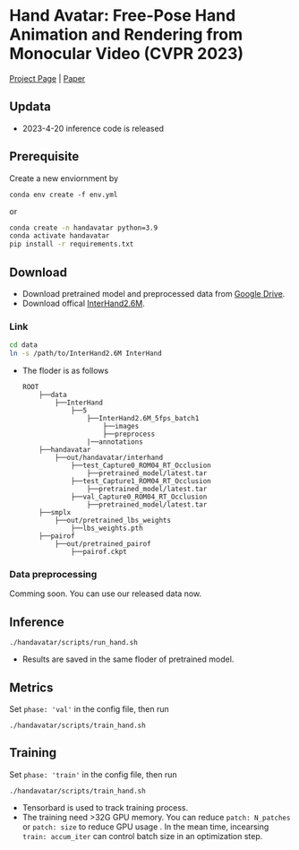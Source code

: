 # **Hand Avatar: Free-Pose Hand Animation and Rendering from Monocular Video (CVPR 2023)**
[Project Page](https://seanchenxy.github.io/HandAvatarWeb/?utm_source=catalyzex.com) | [Paper](https://arxiv.org/abs/2211.12782)

## Updata
+ 2023-4-20 inference code is released

## Prerequisite
Create a new enviornment by
```
conda env create -f env.yml
```
or
```bash
conda create -n handavatar python=3.9
conda activate handavatar
pip install -r requirements.txt
```

## Download
+ Download pretrained model and preprocessed data from [Google Drive](https://drive.google.com/drive/folders/19X0XOPWCrTPx4IAs2jpj34qbO0bC2Pew?usp=sharing).
+ Download offical [InterHand2.6M](https://mks0601.github.io/InterHand2.6M/).

### Link
```bash
cd data
ln -s /path/to/InterHand2.6M InterHand
```
+ The floder is as follows
    ```
    ROOT
        ├──data
            ├──InterHand
                ├──5
                    ├──InterHand2.6M_5fps_batch1
                        ├──images
                        ├──preprocess
                    |──annotations
        ├──handavatar
            ├──out/handavatar/interhand
                ├──test_Capture0_ROM04_RT_Occlusion
                    ├──pretrained_model/latest.tar
                ├──test_Capture1_ROM04_RT_Occlusion
                    ├──pretrained_model/latest.tar
                ├──val_Capture0_ROM04_RT_Occlusion
                    ├──pretrained_model/latest.tar
        ├──smplx
            ├──out/pretrained_lbs_weights
                ├──lbs_weights.pth
        ├──pairof
            ├──out/pretrained_pairof
                ├──pairof.ckpt
    ```

### Data preprocessing
Comming soon. You can use our released data now.


## Inference
```
./handavatar/scripts/run_hand.sh
```
+ Results are saved in the same floder of pretrained model.

## Metrics
Set `phase: 'val'` in the config file, then run
```
./handavatar/scripts/train_hand.sh
```

## Training
Set `phase: 'train'` in the config file, then run
```
./handavatar/scripts/train_hand.sh 
```
+ Tensorbard is used to track training process.
+ The training need >32G GPU memory. You can reduce `patch: N_patches` or `patch: size` to reduce GPU usage . In the mean time, incearsing `train: accum_iter` can control batch size in an optimization step.

